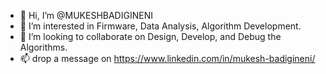 - 👋 Hi, I’m @MUKESHBADIGINENI
- 👀 I’m interested in Firmware, Data Analysis, Algorithm Development.
- 💞️ I’m looking to collaborate on Design, Develop, and Debug the Algorithms.
- 📫 drop a message on https://www.linkedin.com/in/mukesh-badigineni/

<!---
MUKESHBADIGINENI/MUKESHBADIGINENI is a ✨ special ✨ repository because its `README.md` (this file) appears on your GitHub profile.
You can click the Preview link to take a look at your changes.
--->
